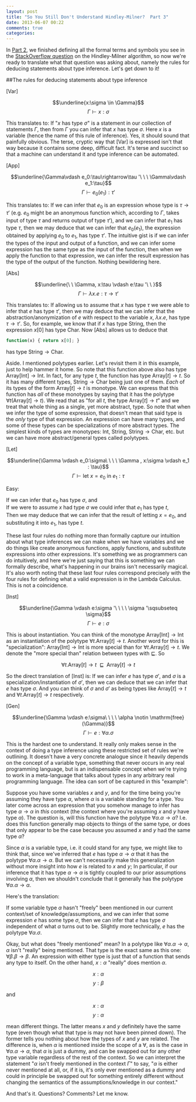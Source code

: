```yaml
---
layout: post
title: "So You Still Don't Understand Hindley-Milner?  Part 3"
date: 2013-06-07 00:22
comments: true
categories: 
---
```

In [Part 2](/blog/2013/06/07/so-you-still-dont-understand-hindley-milner-part-2/), we finished defining all the formal terms and symbols you see in the [StackOverflow question](http://stackoverflow.com/questions/12532552/what-part-of-milner-hindley-do-you-not-understand) on the Hindley-Milner algorithm, so now we're ready to translate what that question was asking about, namely the rules for deducing statements about type inference.  Let's get down to it!

##The rules for deducing statements about type inference

[Var]  

$$\underline{x:\sigma \in \Gamma}$$
$$\Gamma \vdash x:\sigma$$

This translates to: If "$x$ has type $\sigma$" is a statement in our collection of statements $\Gamma$, then from $\Gamma$ you can infer that $x$ has type $\sigma$.  Here $x$ is a variable (hence the name of this rule of inference).  Yes, it should sound that painfully obvious.  The terse, cryptic way that [Var] is expressed isn't that way because it contains some deep, difficult fact.  It's terse and succinct so that a machine can understand it and type inference can be automated.  
<!--more-->

[App]  

$$\underline{\Gamma\vdash e_0:\tau\rightarrow\tau '\ \ \ \Gamma\vdash e_1:\tau}$$
$$\Gamma\vdash e_0(e_1):\tau '$$
  
This translates to: If we can infer that $e_0$ is an expression whose type is $\tau \rightarrow \tau '$ (e.g. $e_0$ might be an anonymous function which, according to $\Gamma$, takes input of type $\tau$ and returns output of type $\tau '$), and we can infer that $e_1$ has type $\tau$, then we may deduce that we can infer that $e_0(e_1)$, the expression obtained by applying $e_0$ to $e_1$, has type $\tau '$.  The intuitive gist is if we can infer the types of the input and output of a function, and we can infer some expression has the same type as the input of the function, then when we apply the function to that expression, we can infer the result expression has the type of the output of the function.  Nothing bewildering here.
  
[Abs]  

$$\underline{\ \ \Gamma, x:\tau \vdash e:\tau '\ \ }$$
$$\Gamma \vdash \lambda x.e:\tau \rightarrow \tau '$$
  
This translates to: If allowing us to assume that $x$ has type $\tau$ we were able to infer that $e$ has type $\tau '$, then we may deduce that we can infer that the abstraction/anonymization of $e$ with respect to the variable $x$, $\lambda x.e$, has type $\tau \rightarrow \tau '$.  So, for example, we know that if $x$ has type $\mathrm{String}$, then the expression $x[0]$ has type $\mathrm{Char}$.  Now [Abs] allows us to deduce that  

```javascript
function(x) { return x[0]; }
```

has type $\mathrm{String} \rightarrow \mathrm{Char}$.  

Aside. I mentioned polytypes earlier.  Let's revisit them it in this example, just to help hammer it home.  So note that this function above also has type $\mathrm{Array}[\mathrm{Int}] \rightarrow \mathrm{Int}$.  In fact, for any type $t$, the function has type $\mathrm{Array}[t] \rightarrow t$.  So it has many different types, $\mathrm{String} \rightarrow \mathrm{Char}$ being just one of them.  *Each* of its types of the form $\mathrm{Array}[t] \rightarrow t$ is monotype.  We can express that this function has *all* of these monotypes by saying that it has the polytype $\forall t(\mathrm{Array}[t] \rightarrow t)$.  We read that as "for all $t$, the type $\mathrm{Array}[t] \rightarrow t$" and we treat that whole thing as a single, yet more abstract, type.  So note that when we infer the type of some expression, that doesn't mean that said type is the *only* type of that expression.  An expression can have many types, and some of these types can be specializations of more abstract types.  The simplest kinds of types are monotypes: $\mathrm{Int}$, $\mathrm{String}$, $\mathrm{String} \rightarrow \mathrm{Char}$, etc. but we can have more abstract/general types called polytypes.  
  
[Let]  

$$\underline{\Gamma \vdash e_0:\sigma\ \ \ \ \Gamma , x:\sigma \vdash e_1 : \tau}$$
$$\Gamma \vdash \mbox{let } x = e_0 \mbox{ in } e_1:\tau$$ 

Easy:  
    
If we can infer that $e_0$ has type $\sigma$, and    
If we were to assume $x$ had type $\sigma$ we could infer that $e_1$ has type $t$,  
Then we may deduce that we can infer that the result of letting $x = e_0$, and substituting it into $e_1$, has type $t$.  

These last four rules do nothing more than formally capture our intuition about what type inferences we can make when we have variables and we do things like create anonymous functions, apply functions, and substitute expressions into other expressions.  It's something we as programmers can do intuitively, and here we're just saying that this is something we can formally describe, what's happening in our brains isn't necessarily magical.  It's also worth noting that these last four rules correspond precisely with the four rules for defining what a valid expression is in the Lambda Calculus.  This is not a coincidence.

[Inst]

$$\underline{\Gamma \vdash e:\sigma '\ \ \ \ \sigma '\sqsubseteq \sigma}$$
$$\Gamma \vdash e:\sigma$$

This is about instantiation.  You can think of the monotype $\mathrm{Array}[\mathrm{Int}] \rightarrow \mathrm{Int}$ as an instantiation of the polytype $\forall t. \mathrm{Array}[t] \rightarrow t$.  Another word for this is "specialization": $\mathrm{Array}[\mathrm{Int}] \rightarrow \mathrm{Int}$ is more special than for $\forall t.\mathrm{Array}[t] \rightarrow t$. We denote the "more special than" relation between types with $\sqsubseteq$.  So  

$$\forall t. \mathrm{Array}[t] \rightarrow t \ \ \sqsubseteq\ \  \mathrm{Array}[t] \rightarrow t$$  

So the direct translation of [Inst] is: If we can infer $e$ has type $\sigma '$, and $\sigma$ is a specialization/instantiation of $\sigma '$, then we can deduce that we can infer that $e$ has type $\sigma$.  And you can think of $\sigma$ and $\sigma '$ as being types like $\mathrm{Array}[t] \rightarrow t$ and $\forall t. \mathrm{Array}[t] \rightarrow t$ respectively.

[Gen]

$$\underline{\Gamma \vdash e:\sigma\ \ \ \ \alpha \notin \mathrm{free}(\Gamma)}$$
$$\Gamma \vdash e:\forall \alpha.\sigma$$

This is the hardest one to understand.  It really only makes sense in the context of doing a type inference using these restricted set of rules we're outlining.  It doesn't have a very concrete analogue since it heavily depends on the concept of a variable type, something that never occurs in any real programming language, but is an indispensable concept when we're trying to work in a meta-language that talks about types in any arbitrary real programming language.  The idea can sort of be captured in this "example":

Suppose you have some variables $x$ and $y$, and for the time being you're assuming they have type $\alpha$, where $\alpha$ is a variable standing for a type.  You later come across an expression that you somehow manage to infer has type $\alpha \rightarrow \alpha$ in *this* context (the context where you're assuming $x$ and $y$ have type $\alpha$).  The question is, will this function have the polytype $\forall \alpha. \alpha \rightarrow \alpha$?  I.e. does this function generally map objects to things of the same type, or does that only appear to be the case because you assumed $x$ and $y$ had the same type $\alpha$?  

Since $\alpha$ is a variable type, i.e. it could stand for any type, we might like to think that, since we've inferred that $e$ has type $\alpha \rightarrow \alpha$ that it has the polytype $\forall \alpha. \alpha \rightarrow \alpha$.  But we can't necessarily make this generalization without more insight into how $e$ is related to $x$ and $y$;  In particular, if our inference that it has type $\alpha \rightarrow \alpha$ is tightly coupled to our prior assumptions involving $\alpha$, then we shouldn't conclude that it generally has the polytype $\forall \alpha .\alpha \rightarrow \alpha$.

Here's the translation:

If some variable type $\alpha$ hasn't "freely" been mentioned in our current context/set of knowledge/assumptions, and we can infer that some expression $e$ has some type $\sigma$, then we can infer that $e$ has type $\sigma$ independent of what $\alpha$ turns out to be.  Slightly more technically, $e$ has the polytype $\forall \alpha . \sigma$.  

Okay, but what does "freely mentioned" mean?  In a polytype like $\forall \alpha . \alpha \rightarrow \alpha$, $\alpha$ isn't "really" being mentioned.  That type is the exact same as this one: $\forall \beta . \beta \rightarrow \beta$.  An expression with either type is just that of a function that sends any type to itself.  On the other hand, $x:\alpha$ "really" does mention $\alpha$.  

$$x:\alpha$$
$$y:\beta$$

and

$$x:\alpha$$
$$y:\alpha$$

mean different things.  The latter means $x$ and $y$ definitely have the same type (even though what that type is may not have been pinned down).  The former tells you nothing about how the types of $x$ and $y$ are related.  The difference is, when $\alpha$ is mentioned inside the scope of a $\forall$, as is the case in $\forall \alpha . \alpha \rightarrow \alpha$, that $\alpha$ is just a dummy, and can be swapped out for any other type variable regardless of the rest of the context.  So we can interpret the statement "$\alpha$ isn't freely mentioned in the context $\Gamma$" to say, "$\alpha$ is either never mentioned at all, or, if it is, it's only ever mentioned as a dummy and could in principle be swapped out for something entirely different without changing the semantics of the assumptions/knowledge in our context."  

And that's it.  Questions?  Comments?  Let me know.

